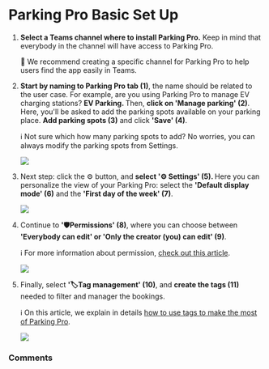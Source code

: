 # Parking Pro Basic Set Up

<ol>
<li>
<p class="no-margin"><b>Select a Teams channel where to install Parking Pro.</b> Keep in mind that everybody in the channel will have access to Parking Pro. </p>
<p class="no-margin">👀 We recommend creating a specific channel for Parking Pro to help users find the app easily in Teams.<br></p>
<p class="no-margin"></p>
</li>
<li>
<p class="no-margin"><b>Start by naming to Parking Pro tab (1)</b>, the name should be related to the user case. For example, are you using Parking Pro to manage EV charging stations? <b>EV Parking. </b>Then, <b>click on 'Manage parking' (2)</b>. Here, you'll be asked to add the parking spots available on your parking place. <b>Add parking spots (3)</b> and click <b>'Save' (4)</b>. </p>
<p class="no-margin">ℹ️ Not sure which how many parking spots to add? No worries, you can always modify the parking spots from Settings. <br></p>
<div class="intercom-container"><img src="https://downloads.intercomcdn.com/i/o/828553510/6b6bb32f8c3ece3ecba7e0d8/1.png"></div>
<p class="no-margin"></p>
</li>
<li>
<p class="no-margin">Next step: click the ⚙️ button, and <b>select '⚙️ Settings' (5). </b>Here you can personalize the view of your Parking Pro: select the <b>'Default display mode' (6)</b> and the <b>'First day of the week' (7)</b>.</p>
<div class="intercom-container"><img src="https://downloads.intercomcdn.com/i/o/828560711/e1b8a2d0b5db37b328579670/2.png"></div>
<p class="no-margin"></p>
</li>
<li>
<p class="no-margin">Continue to <b>'🛡️Permissions' (8)</b>, where you can choose between <b>'Everybody can edit' or 'Only the creator (you) can edit' (9)</b>. </p>
<p class="no-margin">ℹ️ For more information about permission, <a href="https://docs.teams-pro.com/en/articles/8340686-how-to-change-the-permission-to-make-changes-to-parking-pro" target="_blank" class="intercom-content-link">check out this article</a>.</p>
<div class="intercom-container"><img src="https://downloads.intercomcdn.com/i/o/828564073/9e44c09e64a47bf0e6e387f4/3.png"></div>
<p class="no-margin"></p>
</li>
<li>
<p class="no-margin">Finally, select <b>'🏷️Tag management' (10)</b>, and <b>create the tags (11)</b> needed to filter and manager the bookings. </p>
<p class="no-margin">ℹ️ On this article, we explain in details <a href="https://docs.teams-pro.com/en/articles/8360836-how-to-use-tags-to-manage-and-filter-parking-spaces-in-parking-pro" target="_blank" class="intercom-content-link">how to use tags to make the most of Parking Pro</a>.</p>
<div class="intercom-container"><img src="https://downloads.intercomcdn.com/i/o/828567066/15ce953d78a93506f54afde7/4.png"></div>
<p class="no-margin"></p>
</li>
</ol><p class="no-margin"></p>
<p class="no-margin"></p>
<p class="no-margin"></p>
<p class="no-margin"></p>

### Comments

<Commentaire />